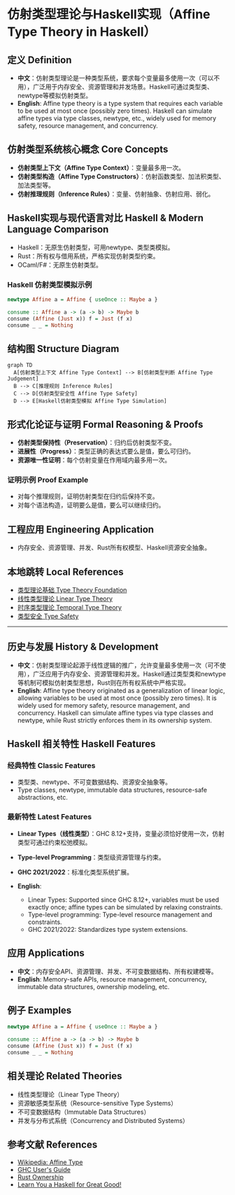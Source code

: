 # 仿射类型理论与Haskell实现（Affine Type Theory in Haskell）

## 定义 Definition

- **中文**：仿射类型理论是一种类型系统，要求每个变量最多使用一次（可以不用），广泛用于内存安全、资源管理和并发场景。Haskell可通过类型类、newtype等模拟仿射类型。
- **English**: Affine type theory is a type system that requires each variable to be used at most once (possibly zero times). Haskell can simulate affine types via type classes, newtype, etc., widely used for memory safety, resource management, and concurrency.

## 仿射类型系统核心概念 Core Concepts

- **仿射类型上下文（Affine Type Context）**：变量最多用一次。
- **仿射类型构造（Affine Type Constructors）**：仿射函数类型、加法积类型、加法类型等。
- **仿射推理规则（Inference Rules）**：变量、仿射抽象、仿射应用、弱化。

## Haskell实现与现代语言对比 Haskell & Modern Language Comparison

- Haskell：无原生仿射类型，可用newtype、类型类模拟。
- Rust：所有权与借用系统，严格实现仿射类型约束。
- OCaml/F#：无原生仿射类型。

### Haskell 仿射类型模拟示例

```haskell
newtype Affine a = Affine { useOnce :: Maybe a }

consume :: Affine a -> (a -> b) -> Maybe b
consume (Affine (Just x)) f = Just (f x)
consume _ _ = Nothing
```

## 结构图 Structure Diagram

```mermaid
graph TD
  A[仿射类型上下文 Affine Type Context] --> B[仿射类型判断 Affine Type Judgement]
  B --> C[推理规则 Inference Rules]
  C --> D[仿射类型安全性 Affine Type Safety]
  D --> E[Haskell仿射类型模拟 Affine Type Simulation]
```

## 形式化论证与证明 Formal Reasoning & Proofs

- **仿射类型保持性（Preservation）**：归约后仿射类型不变。
- **进展性（Progress）**：类型正确的表达式要么是值，要么可归约。
- **资源唯一性证明**：每个仿射变量在作用域内最多用一次。

### 证明示例 Proof Example

- 对每个推理规则，证明仿射类型在归约后保持不变。
- 对每个语法构造，证明要么是值，要么可以继续归约。

## 工程应用 Engineering Application

- 内存安全、资源管理、并发、Rust所有权模型、Haskell资源安全抽象。

## 本地跳转 Local References

- [类型理论基础 Type Theory Foundation](../01-Type-Theory/01-Type-Theory-Foundation.md)
- [线性类型理论 Linear Type Theory](../02-Linear-Type-Theory/01-Linear-Type-Theory-Foundation.md)
- [时序类型理论 Temporal Type Theory](../04-Temporal-Type-Theory/01-Temporal-Type-Theory-Foundation.md)
- [类型安全 Type Safety](../14-Type-Safety/01-Type-Safety-in-Haskell.md)

---

## 历史与发展 History & Development

- **中文**：仿射类型理论起源于线性逻辑的推广，允许变量最多使用一次（可不使用），广泛应用于内存安全、资源管理和并发。Haskell通过类型类和newtype等机制可模拟仿射类型思想，Rust则在所有权系统中严格实现。
- **English**: Affine type theory originated as a generalization of linear logic, allowing variables to be used at most once (possibly zero times). It is widely used for memory safety, resource management, and concurrency. Haskell can simulate affine types via type classes and newtype, while Rust strictly enforces them in its ownership system.

## Haskell 相关特性 Haskell Features

### 经典特性 Classic Features

- 类型类、newtype、不可变数据结构、资源安全抽象等。
- Type classes, newtype, immutable data structures, resource-safe abstractions, etc.

### 最新特性 Latest Features

- **Linear Types（线性类型）**：GHC 8.12+支持，变量必须恰好使用一次，仿射类型可通过约束松弛模拟。
- **Type-level Programming**：类型级资源管理与约束。
- **GHC 2021/2022**：标准化类型系统扩展。

- **English**:
  - Linear Types: Supported since GHC 8.12+, variables must be used exactly once; affine types can be simulated by relaxing constraints.
  - Type-level programming: Type-level resource management and constraints.
  - GHC 2021/2022: Standardizes type system extensions.

## 应用 Applications

- **中文**：内存安全API、资源管理、并发、不可变数据结构、所有权建模等。
- **English**: Memory-safe APIs, resource management, concurrency, immutable data structures, ownership modeling, etc.

## 例子 Examples

```haskell
newtype Affine a = Affine { useOnce :: Maybe a }

consume :: Affine a -> (a -> b) -> Maybe b
consume (Affine (Just x)) f = Just (f x)
consume _ _ = Nothing
```

## 相关理论 Related Theories

- 线性类型理论（Linear Type Theory）
- 资源敏感类型系统（Resource-sensitive Type Systems）
- 不可变数据结构（Immutable Data Structures）
- 并发与分布式系统（Concurrency and Distributed Systems）

## 参考文献 References

- [Wikipedia: Affine Type](https://en.wikipedia.org/wiki/Affine_type)
- [GHC User's Guide](https://downloads.haskell.org/ghc/latest/docs/html/users_guide/)
- [Rust Ownership](https://doc.rust-lang.org/book/ch04-01-what-is-ownership.html)
- [Learn You a Haskell for Great Good!](http://learnyouahaskell.com/)
